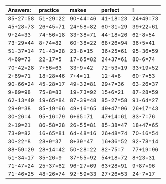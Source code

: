 | Answers: | practice | makes | perfect | ! |
| :--- | :--- | :--- | :--- | :--- |
| 85-27=58 | 51-29=22 | 90-44=46 | 41-18=23 | 24+49=73 | 
| 45+28=73 | 26+45=71 | 24+58=82 | 60-31=29 | 39+22=61 | 
| 9+24=33 | 74-56=18 | 33+38=71 | 44-18=26 | 62-8=54 | 
| 73-29=44 | 8+74=82 | 60-38=22 | 68+26=94 | 36+5=41 | 
| 51-37=14 | 71-43=28 | 23-8=15 | 36+25=61 | 95-36=59 | 
| 4+69=73 | 22-17=5 | 17+65=82 | 24+37=61 | 80-6=74 | 
| 70-42=28 | 7+56=63 | 33+9=42 | 72-53=19 | 33+19=52 | 
| 2+69=71 | 18+28=46 | 7+4=11 | 12-4=8 | 60-7=53 | 
| 90-66=24 | 45-28=17 | 49+32=81 | 29+7=36 | 63-26=37 | 
| 9+89=98 | 75+8=83 | 19+73=92 | 15+6=21 | 87-28=59 | 
| 62-13=49 | 19+65=84 | 87-39=48 | 85-27=58 | 91-64=27 | 
| 29+9=38 | 85-19=66 | 49+16=65 | 49+47=96 | 26+17=43 | 
| 30-26=4 | 95-16=79 | 6+65=71 | 47+14=61 | 83-7=76 | 
| 2+19=21 | 86-58=28 | 26+55=81 | 85-38=47 | 18+47=65 | 
| 73+9=82 | 16+65=81 | 64-48=16 | 26+48=74 | 70-16=54 | 
| 30-22=8 | 28+9=37 | 8+39=47 | 16+36=52 | 92-78=14 | 
| 88-59=29 | 28+14=42 | 50-28=22 | 82-75=7 | 77+19=96 | 
| 51-34=17 | 35-26=9 | 37+55=92 | 54+18=72 | 8+23=31 | 
| 71-47=24 | 25+37=62 | 96-27=69 | 63+28=91 | 9+87=96 | 
| 71-46=25 | 48+26=74 | 92-59=33 | 27+26=53 | 24-7=17 | 
